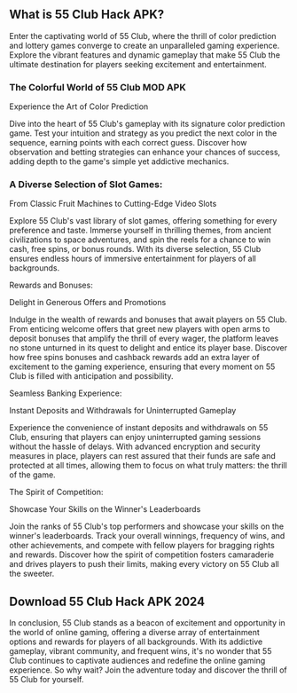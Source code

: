 ## What is 55 Club Hack APK?

Enter the captivating world of 55 Club, where the thrill of color prediction and lottery games converge to create an unparalleled gaming experience. Explore the vibrant features and dynamic gameplay that make 55 Club the ultimate destination for players seeking excitement and entertainment.

### The Colorful World of 55 Club MOD APK

Experience the Art of Color Prediction

Dive into the heart of 55 Club's gameplay with its signature color prediction game. Test your intuition and strategy as you predict the next color in the sequence, earning points with each correct guess. Discover how observation and betting strategies can enhance your chances of success, adding depth to the game's simple yet addictive mechanics.

### A Diverse Selection of Slot Games:

From Classic Fruit Machines to Cutting-Edge Video Slots

Explore 55 Club's vast library of slot games, offering something for every preference and taste. Immerse yourself in thrilling themes, from ancient civilizations to space adventures, and spin the reels for a chance to win cash, free spins, or bonus rounds. With its diverse selection, 55 Club ensures endless hours of immersive entertainment for players of all backgrounds.

Rewards and Bonuses:

Delight in Generous Offers and Promotions

Indulge in the wealth of rewards and bonuses that await players on 55 Club. From enticing welcome offers that greet new players with open arms to deposit bonuses that amplify the thrill of every wager, the platform leaves no stone unturned in its quest to delight and entice its player base. Discover how free spins bonuses and cashback rewards add an extra layer of excitement to the gaming experience, ensuring that every moment on 55 Club is filled with anticipation and possibility.

Seamless Banking Experience:

Instant Deposits and Withdrawals for Uninterrupted Gameplay

Experience the convenience of instant deposits and withdrawals on 55 Club, ensuring that players can enjoy uninterrupted gaming sessions without the hassle of delays. With advanced encryption and security measures in place, players can rest assured that their funds are safe and protected at all times, allowing them to focus on what truly matters: the thrill of the game.

The Spirit of Competition:

Showcase Your Skills on the Winner's Leaderboards

Join the ranks of 55 Club's top performers and showcase your skills on the winner's leaderboards. Track your overall winnings, frequency of wins, and other achievements, and compete with fellow players for bragging rights and rewards. Discover how the spirit of competition fosters camaraderie and drives players to push their limits, making every victory on 55 Club all the sweeter.

## Download 55 Club Hack APK 2024

In conclusion, 55 Club stands as a beacon of excitement and opportunity in the world of online gaming, offering a diverse array of entertainment options and rewards for players of all backgrounds. With its addictive gameplay, vibrant community, and frequent wins, it's no wonder that 55 Club continues to captivate audiences and redefine the online gaming experience. So why wait? Join the adventure today and discover the thrill of 55 Club for yourself.
